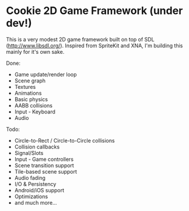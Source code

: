 
Cookie 2D Game Framework (under dev!)
======

This is a very modest 2D game framework built on top of SDL (http://www.libsdl.org/).
Inspired from SpriteKit and XNA, I'm building this mainly for it's own sake.

Done:

- Game update/render loop
- Scene graph
- Textures
- Animations
- Basic physics
- AABB collisions
- Input - Keyboard
- Audio

Todo:

- Circle-to-Rect / Circle-to-Circle collisions
- Collision callbacks
- Signal/Slots
- Input - Game controllers
- Scene transition support
- Tile-based scene support
- Audio fading
- I/O & Persistency
- Android/iOS support
- Optimizations
- and much more...